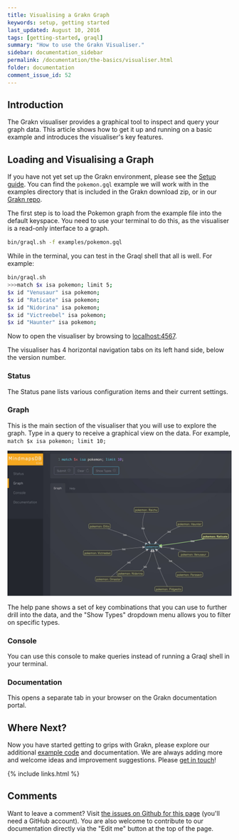 ```yaml
---
title: Visualising a Grakn Graph
keywords: setup, getting started
last_updated: August 10, 2016
tags: [getting-started, graql]
summary: "How to use the Grakn Visualiser."
sidebar: documentation_sidebar
permalink: /documentation/the-basics/visualiser.html
folder: documentation
comment_issue_id: 52
---
```


## Introduction
The Grakn visualiser provides a graphical tool to inspect and query your graph data. This article shows how to get it up and running on a basic example and introduces the visualiser's key features.

## Loading and Visualising a Graph
If you have not yet set up the Grakn environment, please see the [Setup guide](../get-started/setup-guide.html).
You can find the ```pokemon.gql``` example we will work with in the examples directory that is included in the Grakn download zip, or in our [Grakn repo](https://github.com/graknlabs/grakn/tree/master/mindmaps-dist/src/examples).

The first step is to load the Pokemon graph from the example file into the default keyspace. You need to use your terminal to do this, as the visualiser is a read-only interface to a graph.

```bash
bin/graql.sh -f examples/pokemon.gql
```

While in the terminal, you can test in the Graql shell that all is well. For example:

```bash
bin/graql.sh
>>>match $x isa pokemon; limit 5;
$x id "Venusaur" isa pokemon; 
$x id "Raticate" isa pokemon; 
$x id "Nidorina" isa pokemon; 
$x id "Victreebel" isa pokemon; 
$x id "Haunter" isa pokemon; 
```

Now to open the visualiser by browsing to [localhost:4567](http://localhost:4567). 

The visualiser has 4 horizontal navigation tabs on its left hand side, below the version number. 

### Status
The Status pane lists various configuration items and their current settings.

### Graph
This is the main section of the visualiser that you will use to explore the graph. Type in a query to receive a graphical view on the data. For example, `match $x isa pokemon; limit 10;`

![Pokemon query](/images/pokemon-query-visualiser.jpg)

The help pane shows a set of key combinations that you can use to further drill into the data, and the "Show Types" dropdown menu allows you to filter on specific types.

### Console
You can use this console to make queries instead of running a Graql shell in your terminal. 

### Documentation
This opens a separate tab in your browser on the Grakn documentation portal.

## Where Next?

Now you have started getting to grips with Grakn, please explore our additional [example code](../examples/examples.html) and documentation. We are always adding more and welcome ideas and improvement suggestions. Please [get in touch](https://grakn.ai/community.html)!

{% include links.html %}

## Comments
Want to leave a comment? Visit <a href="https://github.com/graknlabs/docs/issues/52" target="_blank">the issues on Github for this page</a> (you'll need a GitHub account). You are also welcome to contribute to our documentation directly via the "Edit me" button at the top of the page.